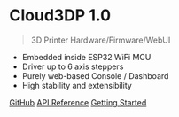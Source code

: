 # Cloud3DP **1.0**

> 3D Printer Hardware/Firmware/WebUI

- Embedded inside ESP32 WiFi MCU
- Driver up to 6 axis steppers
- Purely web-based Console / Dashboard
- High stability and extensibility

[GitHub](https://github.com/hankso/cloud3dp)
[API Reference](refer)
[Getting Started](#cloud3dp)
